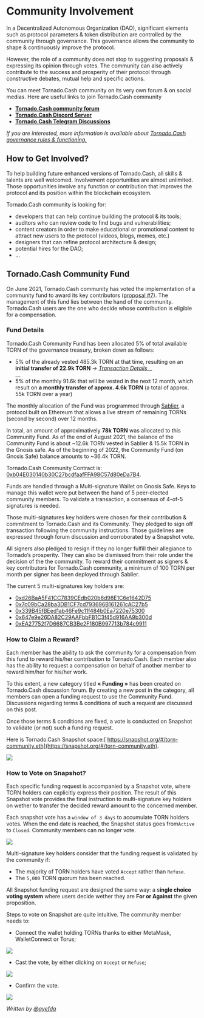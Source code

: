 # Community Involvement

In a Decentralized Autonomous Organization (DAO), significant elements such as protocol parameters & token distribution are controlled by the community through governance. This governance allows the community to shape & continuously improve the protocol.

However, the role of a community does not stop to suggesting proposals & expressing its opinion through votes. The community can also actively contribute to the success and prosperity of their protocol through constructive debates, mutual help and specific actions.

You can meet Tornado.Cash community on its very own forum & on social medias. Here are useful links to join Tornado.Cash community

* [**Tornado.Cash community forum**](https://torn.community)
* [**Tornado.Cash Discord Server**](https://discord.com/invite/TFDrM8K42j)
* [**Tornado.Cash Telegram Discussions**](https://t.me/TornadoCashOfficial)

_If you are interested, more information is available about_ [_Tornado.Cash governance rules & functioning._](governance.md)

## How to Get Involved?

To help building future enhanced versions of Tornado.Cash, all skills & talents are well welcomed. Involvement opportunities are almost unlimited. Those opportunities involve any function or contribution that improves the protocol and its position within the blockchain ecosystem.

Tornado.Cash community is looking for:

* developers that can help continue building the protocol & its tools;
* auditors who can review code to find bugs and vulnerabilities;
* content creators in order to make educational or promotional content to attract new users to the protocol (videos, blogs, memes, etc.)
* designers that can refine protocol architecture & design;
* potential hires for the DAO;
* ...

## Tornado.Cash Community Fund

On June 2021, Tornado.Cash community has voted the implementation of a community fund to award its key contributors ([proposal #7](https://app.tornado.cash/governance/7)). The management of this fund lies between the hand of the community. Tornado.Cash users are the one who decide whose contribution is eligible for a compensation.

###

### Fund Details

Tornado.Cash Community Fund has been allocated 5% of total available TORN of the governance treasury, broken down as follows:

* 5% of the already vested 485.3k TORN at that time, resulting on an **initial transfer of 22.9k TORN** _->_ [_Transaction Details_](https://etherscan.io/tx/0xbe95f4268df2023d9ef234c1eedbb597b99e4c6e7d396d8f521ee482a1d93d47)\_\_\
  \_\_
* 5% of the monthly 91.6k that will be vested in the next 12 month, which result on **a monthly transfer of approx. 4.6k TORN** (a total of approx. 55k TORN over a year)

The monthly allocation of the Fund was programmed through [Sablier](https://sablier.finance), a protocol built on Ethereum that allows a live stream of remaining TORNs (second by second) over 12 months.

In total, an amount of approximatively **78k TORN** was allocated to this Community Fund. As of the end of August 2021, the balance of the Community Fund is about \~12.6k TORN vested in Sablier & 15.5k TORN in the Gnosis safe. As of the beginning of 2022, the Community Fund (on Gnosis Safe) balance amounts to \~36.4k TORN.

Tornado.Cash Community Contract is: [0xb04E030140b30C27bcdfaafFFA98C57d80eDa7B4](https://gnosis-safe.io/app/#/safes/0xb04E030140b30C27bcdfaafFFA98C57d80eDa7B4/balances).

Funds are handled through a Multi-signature Wallet on Gnosis Safe. Keys to manage this wallet were put between the hand of 5 peer-elected community members. To validate a transaction, a consensus of 4-of-5 signatures is needed.

Those multi-signatures key holders were chosen for their contribution & commitment to Tornado.Cash and its Community. They pledged to sign off transaction following the community instructions. Those guidelines are expressed through forum discussion and corroborated by a Snapshot vote.

All signers also pledged to resign if they no longer fulfill their allegiance to Tornado’s prosperity. They can also be dismissed from their role under the decision of the the community. To reward their commitment as signers & key contributors for Tornado.Cash community, a minimum of 100 TORN per month per signer has been deployed through Sablier.

The current 5 multi-signatures key holders are:

* [0xd26BaA5F41CC7839CEdb020b6d98E1C6e1642D75](https://etherscan.io/address/0xd26BaA5F41CC7839CEdb020b6d98E1C6e1642D75)
* [0x7c09bCa28ba3DB1CF7cd793696B161261cAC27b5](https://etherscan.io/address/0x7c09bCa28ba3DB1CF7cd793696B161261cAC27b5)
* [0x339B45fBEed1ab46Fe9c11f484b0Ea7220e75300](https://etherscan.io/address/0x339B45fBEed1ab46Fe9c11f484b0Ea7220e75300)
* [0x647e9e26DA82C29AAFbbFB1C3f45d916AA9b300d](https://etherscan.io/address/0x647e9e26DA82C29AAFbbFB1C3f45d916AA9b300d)
* [0xEA27752f7D6687CB3Be2F180B997713b784c9911](https://etherscan.io/address/0xEA27752f7D6687CB3Be2F180B997713b784c9911)

### How to Claim a Reward?

Each member has the ability to ask the community for a compensation from this fund to reward his/her contribution to Tornado.Cash. Each member also has the ability to request a compensation on behalf of another member to reward him/her for his/her work.

To this extent, a new category titled **« Funding »** has been created on Tornado.Cash discussion forum. By creating a new post in the category, all members can open a funding request to use the Community Fund. Discussions regarding terms & conditions of such a request are discussed on this post.

Once those terms & conditions are fixed, a vote is conducted on Snapshot to validate (or not) such a funding request.

Here is Tornado.Cash Snapshot space:[ https://snapshot.org/#/torn-community.eth](https://snapshot.org/#/torn-community.eth).

![](../.gitbook/assets/page-daccueil.png)

### How to Vote on Snapshot?

Each specific funding request is accompanied by a Snapshot vote, where TORN holders can explicitly express their position. The result of this Snapshot vote provides the final instruction to multi-signature key holders on wether to transfer the decided reward amount to the concerned member.

Each snapshot vote has a `window of 3 days` to accumulate TORN holders votes. When the end date is reached, the Snapshot status goes from`Active` to `Closed`. Community members can no longer vote.

![](../.gitbook/assets/time-window.png)

Multi-signature key holders consider that the funding request is validated by the community if:

* The majority of TORN holders have voted `Accept` rather than `Refuse`.
* The `5,000` TORN quorum has been reached.

All Snapshot funding request are designed the same way: a s**ingle choice voting system** where users decide wether they are **For or Against** the given proposition.

Steps to vote on Snapshot are quite intuitive. The community member needs to:

* Connect the wallet holding TORNs thanks to either MetaMask, WalletConnect or Torus;

![](../.gitbook/assets/connect-wallet.png)

* Cast the vote, by either clicking on `Accept` or `Refuse`;

![](../.gitbook/assets/cast-the-vote.png)

* Confirm the vote.

![](../.gitbook/assets/confirm-the-vote.png)

_Written by_ [_@ayefda_](https://torn.community/u/ayefda)
